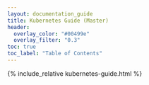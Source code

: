 ```yaml
---
layout: documentation_guide
title: Kubernetes Guide (Master)
header:
  overlay_color: "#00499e"
  overlay_filter: "0.3"
toc: true
toc_label: "Table of Contents"
---
```

{% include_relative kubernetes-guide.html %}

